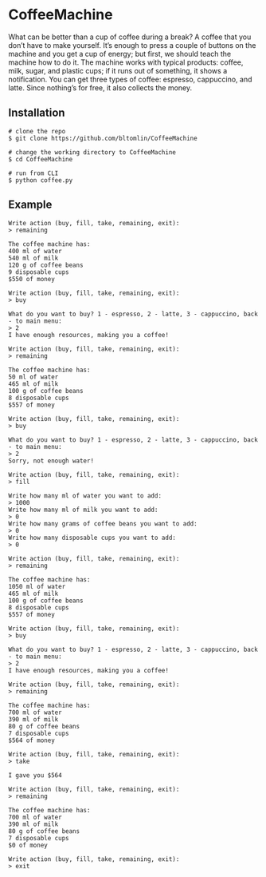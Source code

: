 # CoffeeMachine
What can be better than a cup of coffee during a break? A coffee that you don’t have to make yourself. It’s enough to press a couple of buttons on the machine and you get a cup of energy; but first, we should teach the machine how to do it. The machine works with typical products: coffee, milk, sugar, and plastic cups; if it runs out of something, it shows a notification. You can get three types of coffee: espresso, cappuccino, and latte. Since nothing’s for free, it also collects the money.

## Installation

```
# clone the repo
$ git clone https://github.com/bltomlin/CoffeeMachine

# change the working directory to CoffeeMachine
$ cd CoffeeMachine

# run from CLI
$ python coffee.py
```

## Example
```
Write action (buy, fill, take, remaining, exit):
> remaining

The coffee machine has:
400 ml of water
540 ml of milk
120 g of coffee beans
9 disposable cups
$550 of money

Write action (buy, fill, take, remaining, exit):
> buy

What do you want to buy? 1 - espresso, 2 - latte, 3 - cappuccino, back - to main menu:
> 2
I have enough resources, making you a coffee!

Write action (buy, fill, take, remaining, exit):
> remaining

The coffee machine has:
50 ml of water
465 ml of milk
100 g of coffee beans
8 disposable cups
$557 of money

Write action (buy, fill, take, remaining, exit):
> buy

What do you want to buy? 1 - espresso, 2 - latte, 3 - cappuccino, back - to main menu:
> 2
Sorry, not enough water!

Write action (buy, fill, take, remaining, exit):
> fill

Write how many ml of water you want to add:
> 1000
Write how many ml of milk you want to add:
> 0
Write how many grams of coffee beans you want to add:
> 0
Write how many disposable cups you want to add:
> 0

Write action (buy, fill, take, remaining, exit):
> remaining

The coffee machine has:
1050 ml of water
465 ml of milk
100 g of coffee beans
8 disposable cups
$557 of money

Write action (buy, fill, take, remaining, exit):
> buy

What do you want to buy? 1 - espresso, 2 - latte, 3 - cappuccino, back - to main menu:
> 2
I have enough resources, making you a coffee!

Write action (buy, fill, take, remaining, exit):
> remaining

The coffee machine has:
700 ml of water
390 ml of milk
80 g of coffee beans
7 disposable cups
$564 of money

Write action (buy, fill, take, remaining, exit):
> take

I gave you $564

Write action (buy, fill, take, remaining, exit):
> remaining

The coffee machine has:
700 ml of water
390 ml of milk
80 g of coffee beans
7 disposable cups
$0 of money

Write action (buy, fill, take, remaining, exit):
> exit
```
